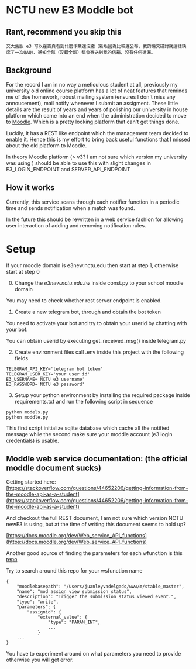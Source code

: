 # NCTU new E3 Moddle bot 

## Rant, recommend you skip this

```
交大舊版 e3 可以在首頁看到什麼作業還沒繳（新版因為比較遲公布，我的論文研討就這樣缺席了一次QAQ）、通知全部（沒錯全部）都會寄送到我的信箱，沒有任何遺漏。
```

## Background

For the record I am in no way a meticulous student at all, previously my university old online course platform has a lot of neat features that reminds me of due homework, robust mailing system (ensures I don't miss any annoucement), mail notify whenever I submit an assigment. These little details are the result of years and years of polishing our university in house platform which came into an end when the administration decided to move to [Moodle](https://en.wikipedia.org/wiki/Moodle). Which is a pretty looking platform that can't get things done.

Luckily, it has a REST like endpoint which the management team decided to enable it. Hence this is my effort to bring back useful functions that I missed about the old platform to Moodle. 

In theory Moodle platform (> v3? I am not sure which version my university was using ) should be able to use this with slight changes in E3_LOGIN_ENDPOINT and SERVER_API_ENDPOINT


## How it works


Currently, this service scans through each notifier function in a periodic time and sends notification when a match was found.

In the future this should be rewritten in a web service fashion for allowing user interaction of adding and removing notification rules.


# Setup

If your moodle domain is e3new.nctu.edu then start at step 1, otherwise start at step 0

0. Change the *e3new.nctu.edu.tw* inside const.py to your school moodle domain

You may need to check whether rest server endpoint is enabled.

1. Create a new telegram bot, through and obtain the bot token

You need to activate your bot and try to obtain your userid by chatting with your bot.

You can obtain userid by executing get_received_msg() inside telegram.py

2. Create environment files call .env inside this project with the following fields

```
TELEGRAM_API_KEY='telegram bot token'
TELEGRAM_USER_KEY='your user id'
E3_USERNAME='NCTU e3 username'
E3_PASSWORD='NCTU e3 password'
```

3. Setup your python environment by installing the required package inside requirements.txt and run the following script in sequence

```
python models.py
python moddle.py
```

This first script initialize sqlite database which cache all the notified message while the second make sure your moddle account (e3 login credentials) is usable.

## Moddle web service documentation: (the official moddle document sucks)

Getting started here: [https://stackoverflow.com/questions/44652206/getting-information-from-the-moodle-api-as-a-student](https://stackoverflow.com/questions/44652206/getting-information-from-the-moodle-api-as-a-student)

And checkout the full REST document, I am not sure which version NCTU newE3 is using, but at the time of writing this document seems to hold up?

[https://docs.moodle.org/dev/Web_service_API_functions](https://docs.moodle.org/dev/Web_service_API_functions)

Another good source of finding the parameters for each wfunction is this [repo](https://github.com/moodlehq/moodlemobile-scripts/tree/master/ws-samples) 

Try to search around this repo for your wsfunction name
```
{
    "moodlebasepath": "/Users/juanleyvadelgado/www/m/stable_master",
    "name": "mod_assign_view_submission_status",
    "description": "Trigger the submission status viewed event.",
    "type": "write",
    "parameters": {
        "assignid": {
            "external_value": {
                "type": "PARAM_INT",
                ...
            }
    ...
}
```

You have to experiment around on what parameters you need to provide otherwise you will get error.

